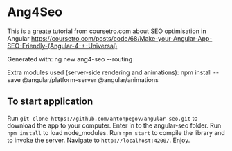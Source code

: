 # Ang4Seo

This is a greate tutorial from coursetro.com about SEO optimisation in Angular
https://coursetro.com/posts/code/68/Make-your-Angular-App-SEO-Friendly-(Angular-4-+-Universal) 

Generated with:
ng new ang4-seo --routing

Extra modules used (server-side rendering and animations):
npm install --save @angular/platform-server @angular/animations

## To start application

Run `git clone https://github.com/antonpegov/angular-seo.git` to download the app to your computer.
Enter in to the angular-seo folder.
Run `npm install` to load node_modules.
Run `npm start` to compile the library and to invoke the server. 
Navigate to `http://localhost:4200/`. 
Enjoy.

